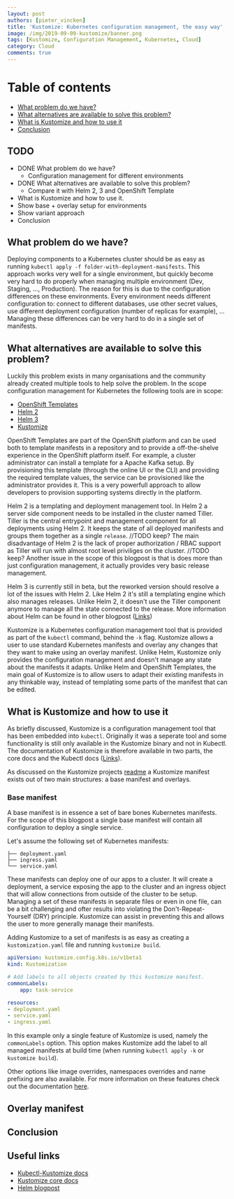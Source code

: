 ```yaml
---
layout: post
authors: [pieter_vincken]
title: 'Kustomize: Kubernetes configuration management, the easy way'
image: /img/2019-09-09-kustomize/banner.png
tags: [Kustomize, Configuration Management, Kubernetes, Cloud]
category: Cloud
comments: true
---
```


# Table of contents

* [What problem do we have?](#what-problem-do-we-have)
* [What alternatives are available to solve this problem?](#what-alternatives-are-available-to-solve-this-problem)
* [What is Kustomize and how to use it](#what-is-Kustomize-and-how-to-use-it)
* [Conclusion](#conclusion)

## TODO

* DONE What problem do we have?
    * Configuration management for different environments
* DONE What alternatives are available to solve this problem?
    * Compare it with Helm 2, 3 and OpenShift Template
* What is Kustomize and how to use it. 
* Show base + overlay setup for environments
* Show variant approach
* Conclusion

## What problem do we have?

Deploying components to a Kubernetes cluster should be as easy as running `kubectl apply -f folder-with-deployment-manifests`. 
This approach works very well for a single environment, but quickly become very hard to do properly when managing multiple environment (Dev, Staging, ..., Production). 
The reason for this is due to the configuration differences on these environments.
Every environment needs different configuration to: connect to different databases, use other secret values, use different deployment configuration (number of replicas for example), ...
Managing these differences can be very hard to do in a single set of manifests.

## What alternatives are available to solve this problem?

Luckily this problem exists in many organisations and the community already created multiple tools to help solve the problem. 
In the scope configuration management for Kubernetes the following tools are in scope:

* [OpenShift Templates](https://docs.openshift.com/container-platform/4.1/welcome/index.html)
* [Helm 2](https://helm.sh/)
* [Helm 3](https://v3.helm.sh/)
* [Kustomize](https://kustomize.io/)

OpenShift Templates are part of the OpenShift platform and can be used both to template manifests in a repository and to provide a off-the-shelve experience in the OpenShift platform itself.
For example, a cluster administrator can install a template for a Apache Kafka setup.
By provisioning this template (through the online UI or the CLI) and providing the required template values, the service can be provisioned like the administrator provides it. 
This is a very powerfull approach to allow developers to provision supporting systems directly in the platform. 

Helm 2 is a templating and deployment management tool. 
In Helm 2 a server side component needs to be installed in the cluster named Tiller. 
Tiller is the central entrypoint and management component for all deployments using Helm 2.
It keeps the state of all deployed manifests and groups them together as a single `release`.
//TODO keep? The main disadvantage of Helm 2 is the lack of proper authorization / RBAC support as Tiller will run with almost root level priviliges on the cluster.
//TODO keep? Another issue in the scope of this blogpost is that is does more than just configuration management, it actually provides very basic release management.

Helm 3 is currently still in beta, but the reworked version should resolve a lot of the issues with Helm 2.
Like Helm 2 it's still a templating engine which also manages releases. 
Unlike Helm 2, it doesn't use the Tiller component anymore to manage all the state connected to the release.
More information about Helm can be found in other blogpost ([Links](#useful-links))

Kustomize is a Kubernetes configuration management tool that is provided as part of the `kubectl` command, behind the `-k` flag.
Kustomize allows a user to use standard Kubernetes manifests and overlay any changes that they want to make using an overlay manifest.
Unlike Helm, Kustomize only provides the configuration management and doesn't manage any state about the manifests it adapts.
Unlike Helm and OpenShift Templates, the main goal of Kustomize is to allow users to adapt their existing manifests in any thinkable way, instead of templating some parts of the manifest that can be edited.

## What is Kustomize and how to use it

As briefly discussed, Kustomize is a configuration management tool that has been embedded into `kubectl`.
Originally it was a seperate tool and some functionality is still only available in the Kustomize binary and not in Kubectl.
The documentation of Kustomize is therefore available in two parts, the core docs and the Kubectl docs ([Links](#useful-links)).

As discussed on the Kustomize projects [readme](https://github.com/kubernetes-sigs/kustomize/) a Kustomize manifest exists out of two main structures: a base manifest and overlays.

### Base manifest

A base manifest is in essence a set of bare bones Kubernetes manifests.
For the scope of this blogpost a single base manifest will contain all configuration to deploy a single service.

Let's assume the following set of Kubernetes manifests:
```
├── deployment.yaml
├── ingress.yaml
└── service.yaml
```

These manifests can deploy one of our apps to a cluster.
It will create a deployment, a service exposing the app to the cluster and an ingress object that will allow connections from outside of the cluster to be setup.
Managing a set of these manifests in separate files or even in one file, can be a bit challenging and ofter results into violating the Don't-Repeat-Yourself (DRY) principle.
Kustomize can assist in preventing this and allows the user to more generally manage their manifests.

Adding Kustomize to a set of manifests is as easy as creating a `kustomization.yaml` file and running `kustomize build`.

```yaml
apiVersion: kustomize.config.k8s.io/v1beta1
kind: Kustomization

# Add labels to all objects created by this kustomize manifest.
commonLabels:
    app: task-service

resources:
- deployment.yaml
- service.yaml
- ingress.yaml
```

In this example only a single feature of Kustomize is used, namely the `commonLabels` option. 
This option makes Kustomize add the label to all managed manifests at build time (when running `kubectl apply -k` or `kustomize build`). 

Other options like image overrides, namespaces overrides and name prefixing are also available. 
For more information on these features check out the documentation [here](https://kubectl.docs.kubernetes.io/pages/app_management/introduction.html). 

## Overlay manifest



## Conclusion

## Useful links

* [Kubectl-Kustomize docs](https://kubectl.docs.kubernetes.io/pages/app_management/introduction.html)
* [Kustomize core docs](https://github.com/kubernetes-sigs/kustomize/tree/master/docs)
* [Helm blogpost](//TBD)
